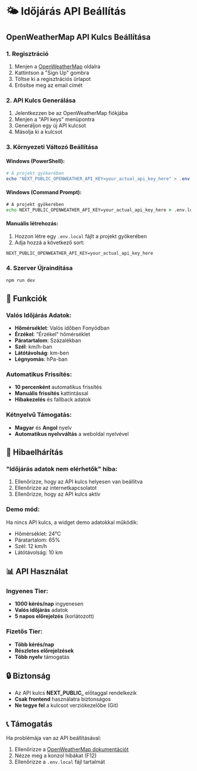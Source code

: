 # 🌤️ Időjárás API Beállítás

## OpenWeatherMap API Kulcs Beállítása

### 1. Regisztráció
1. Menjen a [OpenWeatherMap](https://openweathermap.org/api) oldalra
2. Kattintson a "Sign Up" gombra
3. Töltse ki a regisztrációs űrlapot
4. Erősítse meg az email címét

### 2. API Kulcs Generálása
1. Jelentkezzen be az OpenWeatherMap fiókjába
2. Menjen a "API keys" menüpontra
3. Generáljon egy új API kulcsot
4. Másolja ki a kulcsot

### 3. Környezeti Változó Beállítása

#### Windows (PowerShell):
```powershell
# A projekt gyökerében
echo "NEXT_PUBLIC_OPENWEATHER_API_KEY=your_actual_api_key_here" > .env.local
```

#### Windows (Command Prompt):
```cmd
# A projekt gyökerében
echo NEXT_PUBLIC_OPENWEATHER_API_KEY=your_actual_api_key_here > .env.local
```

#### Manuális létrehozás:
1. Hozzon létre egy `.env.local` fájlt a projekt gyökerében
2. Adja hozzá a következő sort:
```
NEXT_PUBLIC_OPENWEATHER_API_KEY=your_actual_api_key_here
```

### 4. Szerver Újraindítása
```bash
npm run dev
```

## 🌟 Funkciók

### Valós Időjárás Adatok:
- **Hőmérséklet**: Valós időben Fonyódban
- **Érzékel**: "Érzékel" hőmérséklet
- **Páratartalom**: Százalékban
- **Szél**: km/h-ban
- **Látótávolság**: km-ben
- **Légnyomás**: hPa-ban

### Automatikus Frissítés:
- **10 percenként** automatikus frissítés
- **Manuális frissítés** kattintással
- **Hibakezelés** és fallback adatok

### Kétnyelvű Támogatás:
- **Magyar** és **Angol** nyelv
- **Automatikus nyelvváltás** a weboldal nyelvével

## 🔧 Hibaelhárítás

### "Időjárás adatok nem elérhetők" hiba:
1. Ellenőrizze, hogy az API kulcs helyesen van beállítva
2. Ellenőrizze az internetkapcsolatot
3. Ellenőrizze, hogy az API kulcs aktív

### Demo mód:
Ha nincs API kulcs, a widget demo adatokkal működik:
- Hőmérséklet: 24°C
- Páratartalom: 65%
- Szél: 12 km/h
- Látótávolság: 10 km

## 📊 API Használat

### Ingyenes Tier:
- **1000 kérés/nap** ingyenesen
- **Valós időjárás** adatok
- **5 napos előrejelzés** (korlátozott)

### Fizetős Tier:
- **Több kérés/nap**
- **Részletes előrejelzések**
- **Több nyelv** támogatás

## 🔒 Biztonság

- Az API kulcs **NEXT_PUBLIC_** előtaggal rendelkezik
- **Csak frontend** használatra biztonságos
- **Ne tegye fel** a kulcsot verziókezelőbe (Git)

## 📞 Támogatás

Ha problémája van az API beállításával:
1. Ellenőrizze a [OpenWeatherMap dokumentációt](https://openweathermap.org/api)
2. Nézze meg a konzol hibákat (F12)
3. Ellenőrizze a `.env.local` fájl tartalmát 